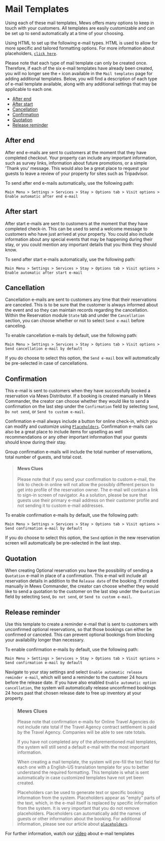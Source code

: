 # Mail Templates

Using each of these mail templates, Mews offers many options to keep in touch with your customers. All templates are easily customizable and can be set up to send automatically at a time of your choosing.

Using HTML to set up the following e-mail types. HTML is used to allow for more specific and tailored formatting options. For more information about placeholders, [`click here`](https://github.com/mews-systems/commander-guide/tree/aba4aad5c9d2bc8ec74b2a6c202f25d981c8b45b/settings/sales-settings/services/stay-settings/mail-templates/placeholders.html).

Please note that each type of mail template can only be created once. Therefore, if each of the six e-mail templates have already been created, you will no longer see the `+` icon available in the `Mail templates` page for adding additional templates. Below, you will find a description of each type of e-mail template available, along with any additional settings that may be applicable to each one.

* [After end](./#after-end)
* [After start](./#after-start)
* [Cancellation](./#cancellation)
* [Confirmation](./#confirmation)
* [Quotation](./#quotation)
* [Release reminder](./#release-reminder)

## After end

After end e-mails are sent to customers at the moment that they have completed checkout. Your property can include any important information, such as survey links, information about future promotions, or a simple 'Thank you' message. This would also be a great place to request your guests to leave a review of your property for sites such as Tripadvisor.

To send after end e-mails automatically, use the following path:

`Main Menu > Settings > Services > Stay > Options tab > Visit options > Enable automatic after end e-mail`

## After start

After start e-mails are sent to customers at the moment that they have completed check-in. This can be used to send a welcome message to customers who have just arrived at your property. You could also include information about any special events that may be happening during their stay, or you could mention any important details that you think they should know.

To send after start e-mails automatically, use the following path:

`Main Menu > Settings > Services > Stay > Options tab > Visit options > Enable automatic after start e-mail`

## Cancellation

Cancellation e-mails are sent to customers any time that their reservations are canceled. This is to be sure that the customer is always informed about the event and so they can maintain records regarding the cancellation. Within the Reservation module `State` tab and under the `Cancellation` section, you can choose whether or not to select `Send e-mail` before canceling.

To enable cancellation e-mails by default, use the following path:

`Main Menu > Settings > Services > Stay > Options tab > Visit options > Send cancellation e-mail by default`

If you do choose to select this option, the `Send e-mail` box will automatically be pre-selected in case of cancellations.

## Confirmation

This e-mail is sent to customers when they have successfully booked a reservation via Mews Distributor. If a booking is created manually in Mews Commander, the creator can choose whether they would like to send a confirmation on the last step under the `Confirmation` field by selecting `Send`, `Do not send`, or `Send to custom e-mail`.

Confirmation e-mail always include a button for online check-in, which you can modify and customize using [`Placeholders`](https://github.com/mews-systems/commander-guide/tree/aba4aad5c9d2bc8ec74b2a6c202f25d981c8b45b/settings/sales-settings/services/stay-settings/mail-templates/placeholders.html). Confirmation e-mails can also be a great place to include items for upselling as well recommendations or any other important information that your guests should know during their stay.

Group confirmation e-mails will include the total number of reservations, total number of guests, and total cost.

> #### Mews Clues
>
> Please note that if you send your confirmation to custom e-mail, the link to check-in online will not allow the possibly different person to get into profile of the reservation owner. The e-mail will contain a link to sign-in screen of navigator. As a solution, please be sure that guests use their primary e-mail address on their customer profile and not sending it to custom e-mail addresses.

To enable confirmation e-mails by default, use the following path:

`Main Menu > Settings > Services > Stay > Options tab > Visit options > Send confirmation e-mail by default`

If you do choose to select this option, the `Send` option in the new reservation screen will automatically be pre-selected in the last step.

## Quotation

When creating Optional reservation you have the possibility of sending a `Quotation` e-mail in place of a confirmation. This e-mail will include all reservation details in addition to the `Release date` of the booking. If created manually in Mews Commander, the creator can choose whether they would like to send a quotation to the customer on the last step under the `Quotation` field by selecting `Send`, `Do not send`, or `Send to custom e-mail`.

## Release reminder

Use this template to create a reminder e-mail that is sent to customers with unconfirmed optional reservations, so that those bookings can either be confirmed or canceled. This can prevent optional bookings from blocking your availability longer than necessary.

To enable confirmation e-mails by default, use the following path:

`Main Menu > Settings > Services > Stay > Options tab > Visit options > Send confirmation e-mail by default`

Navigate to your stay settings and select `Enable automatic release reminder e-mail`, which will send a reminder to the customer 24 hours before the release date. If you have also enabled `Enable automatic option cancellation`, the system will automatically release unconfirmed bookings 24 hours past that chosen release date to free up inventory at your property.

> ### Mews Clues
>
> Please note that confirmation e-mails for Online Travel Agencies do not include rate total if the Travel Agency contract settlement is paid by the Travel Agency. Companies will be able to see rate totals.
>
> If you have not completed any of the aforementioned mail templates, the system will still send a default e-mail with the most important information.
>
> When creating a mail template, the system will pre-fill the text field for each one with a English-US translation template for you to better understand the required formatting. This template is what is sent automatically in case customized templates have not yet been created.
>
> Placeholders can be used to generate text or specific booking information from the system. Placeholders appear as "empty" parts of the text, which, in the e-mail itself is replaced by specific information from the system. It is very important that you do not remove placeholders. Placeholders can automatically add the names of guests or other information about the booking. For additional information, please see our article about [`placeholders`](https://github.com/mews-systems/commander-guide/tree/aba4aad5c9d2bc8ec74b2a6c202f25d981c8b45b/settings/sales-settings/services/stay-settings/mail-templates/placeholders.html).

For further information, watch our [video](https://vimeo.com/205407138) about e-mail templates


